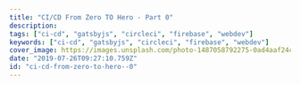 ```yaml
---
title: "CI/CD From Zero TO Hero - Part 0"
description: 
tags: ["ci-cd", "gatsbyjs", "circleci", "firebase", "webdev"]
keywords: ["ci-cd", "gatsbyjs", "circleci", "firebase", "webdev"]
cover_image: https://images.unsplash.com/photo-1487058792275-0ad4aaf24ca7?ixlib=rb-1.2.1&ixid=eyJhcHBfaWQiOjEyMDd9&auto=format&fit=crop&w=1050&q=80
date: "2019-07-26T09:27:10.759Z"
id: "ci-cd-from-zero-to-hero--0"
---
```

